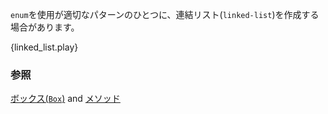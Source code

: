 <!--- A common use for `enums` is to create a linked-list: --->
`enum`を使用が適切なパターンのひとつに、連結リスト(`linked-list`)を作成する場合があります。

{linked_list.play}

<!--
### See also:
-->
### 参照

[ボックス(`Box`)][box] and [メソッド][methods]

[box]: ./std/box.html
[methods]: ./fn/methods.html
